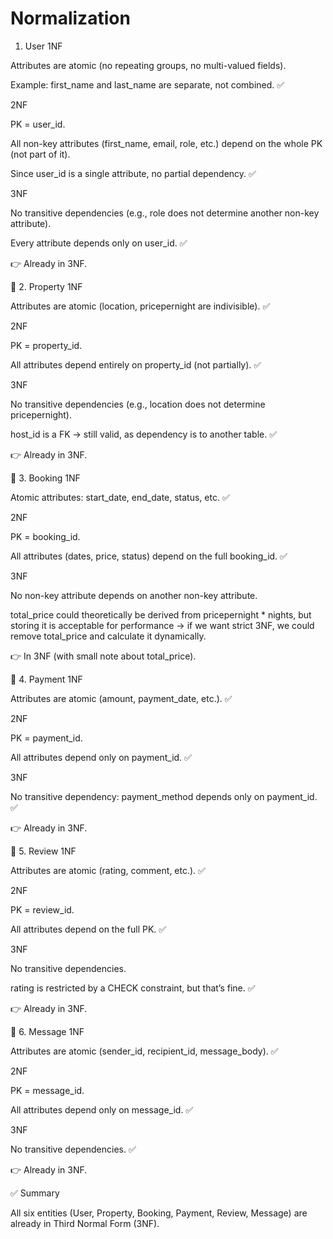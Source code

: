 # Normalization

1. User
1NF

Attributes are atomic (no repeating groups, no multi-valued fields).

Example: first_name and last_name are separate, not combined. ✅

2NF

PK = user_id.

All non-key attributes (first_name, email, role, etc.) depend on the whole PK (not part of it).

Since user_id is a single attribute, no partial dependency. ✅

3NF

No transitive dependencies (e.g., role does not determine another non-key attribute).

Every attribute depends only on user_id. ✅

👉 Already in 3NF.

🔹 2. Property
1NF

Attributes are atomic (location, pricepernight are indivisible). ✅

2NF

PK = property_id.

All attributes depend entirely on property_id (not partially). ✅

3NF

No transitive dependencies (e.g., location does not determine pricepernight).

host_id is a FK → still valid, as dependency is to another table. ✅

👉 Already in 3NF.

🔹 3. Booking
1NF

Atomic attributes: start_date, end_date, status, etc. ✅

2NF

PK = booking_id.

All attributes (dates, price, status) depend on the full booking_id. ✅

3NF

No non-key attribute depends on another non-key attribute.

total_price could theoretically be derived from pricepernight * nights, but storing it is acceptable for performance → if we want strict 3NF, we could remove total_price and calculate it dynamically.

👉 In 3NF (with small note about total_price).

🔹 4. Payment
1NF

Attributes are atomic (amount, payment_date, etc.). ✅

2NF

PK = payment_id.

All attributes depend only on payment_id. ✅

3NF

No transitive dependency: payment_method depends only on payment_id. ✅

👉 Already in 3NF.

🔹 5. Review
1NF

Attributes are atomic (rating, comment, etc.). ✅

2NF

PK = review_id.

All attributes depend on the full PK. ✅

3NF

No transitive dependencies.

rating is restricted by a CHECK constraint, but that’s fine. ✅

👉 Already in 3NF.

🔹 6. Message
1NF

Attributes are atomic (sender_id, recipient_id, message_body). ✅

2NF

PK = message_id.

All attributes depend only on message_id. ✅

3NF

No transitive dependencies. ✅

👉 Already in 3NF.

✅ Summary

All six entities (User, Property, Booking, Payment, Review, Message) are already in Third Normal Form (3NF).
